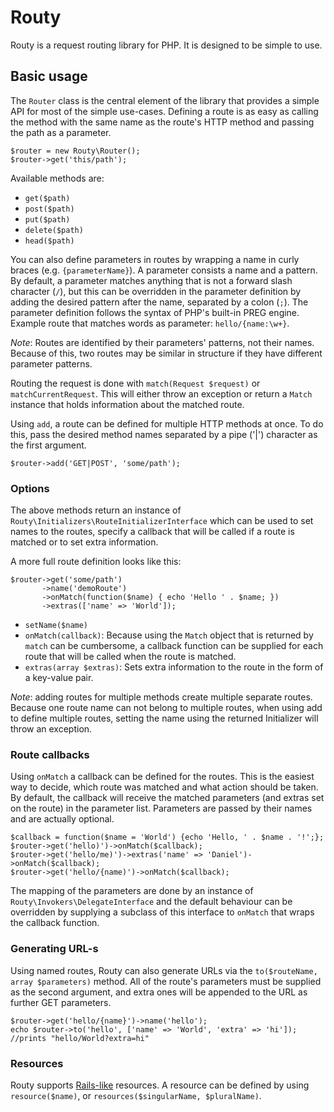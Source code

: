 Routy
=============

Routy is a request routing library for PHP. It is designed to be simple to use.

Basic usage
-----------

The `Router` class is the central element of the library that provides a simple API for most of the simple use-cases.
Defining a route is as easy as calling the method with the same name as the route's HTTP method and passing the path as a parameter.

    $router = new Routy\Router();
    $router->get('this/path');

Available methods are:

 * `get($path)`
 * `post($path)`
 * `put($path)`
 * `delete($path)`
 * `head($path)`

You can also define parameters in routes by wrapping a name in curly braces (e.g. `{parameterName}`).
A parameter consists a name and a pattern. By default, a parameter matches anything that is not a forward slash character (`/`),
but this can be overridden in the parameter definition by adding the desired pattern after the name, separated by a colon (`;`). The parameter definition follows the syntax of PHP's built-in PREG engine.
Example route that matches words as parameter: `hello/{name:\w+}`.

*Note*: Routes are identified by their parameters' patterns, not their names. Because of this, two routes may be similar in structure if they have different parameter patterns.

Routing the request is done with `match(Request $request)` or `matchCurrentRequest`. This will either throw an exception or return a `Match` instance that holds information about the matched route.

Using `add`, a route can be defined for multiple HTTP methods at once. To do this, pass the desired method names separated by a pipe ('|') character as the first argument.

    $router->add('GET|POST', 'some/path');

### Options

The above methods return an instance of `Routy\Initializers\RouteInitializerInterface` which can be used to set names
to the routes, specify a callback that will be called if a route is matched or to set extra information.

A more full route definition looks like this:

    $router->get('some/path')
           ->name('demoRoute')
           ->onMatch(function($name) { echo 'Hello ' . $name; })
           ->extras(['name' => 'World']);

 * `setName($name)`
 * `onMatch(callback)`: Because using the `Match` object that is returned by `match` can be cumbersome, a callback function can be supplied for each route that will be called when the route is matched.
 * `extras(array $extras)`: Sets extra information to the route in the form of a key-value pair.

*Note*: adding routes for multiple methods create multiple separate routes. Because one route name can not belong to multiple routes,
when using add to define multiple routes, setting the name using the returned Initializer will throw an exception.

### Route callbacks

Using `onMatch` a callback can be defined for the routes. This is the easiest way to decide, which route was matched and what action should be taken.
By default, the callback will receive the matched parameters (and extras set on the route) in the parameter list. Parameters are passed by their names and are actually optional.

    $callback = function($name = 'World') {echo 'Hello, ' . $name . '!';};
    $router->get('hello)')->onMatch($callback);
    $router->get('hello/me)')->extras('name' => 'Daniel')->onMatch($callback);
    $router->get('hello/{name)')->onMatch($callback);

The mapping of the parameters are done by an instance of `Routy\Invokers\DelegateInterface` and the default
behaviour can be overridden by supplying a subclass of this interface to `onMatch` that wraps the callback function.

### Generating URL-s

Using named routes, Routy can also generate URLs via the `to($routeName, array $parameters)` method. All of the route's parameters
must be supplied as the second argument, and extra ones will be appended to the URL as further GET parameters.

    $router->get('hello/{name}')->name('hello');
    echo $router->to('hello', ['name' => 'World', 'extra' => 'hi']); //prints "hello/World?extra=hi"

### Resources

Routy supports [Rails-like](http://guides.rubyonrails.org/routing.html#resource-routing-the-rails-default) resources.
A resource can be defined by using `resource($name)`, or `resources($singularName, $pluralName)`.